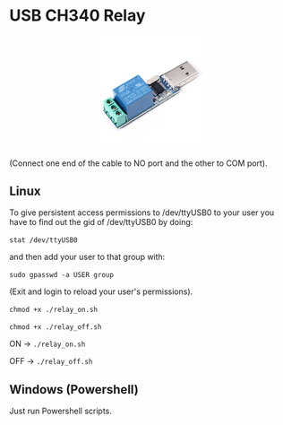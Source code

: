 # USB CH340 Relay
<p align="center"><img src="usb_ch340_relay.jpg" width="40%"></p>
(Connect one end of the cable to NO port and the other to COM port).

## Linux
To give persistent access permissions to /dev/ttyUSB0 to your user you have to find out the gid of /dev/ttyUSB0 by doing:

```stat /dev/ttyUSB0```

and then add your user to that group with:

```sudo gpasswd -a USER group```

(Exit and login to reload your user's permissions).

```chmod +x ./relay_on.sh```

```chmod +x ./relay_off.sh```

ON -> ```./relay_on.sh```

OFF -> ```./relay_off.sh```


## Windows (Powershell)

Just run Powershell scripts.
